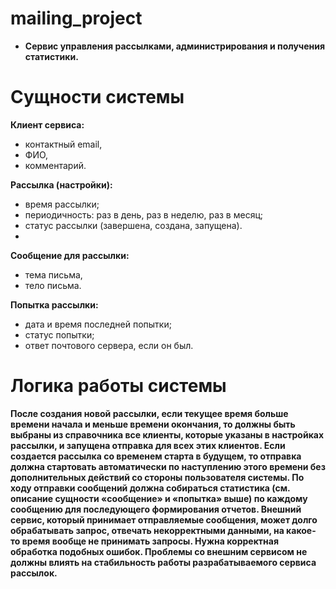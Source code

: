 # mailing_project
- **Сервис управления рассылками, администрирования и получения статистики.**

# Сущности системы
**Клиент сервиса:**
- контактный email,
- ФИО,
- комментарий.

**Рассылка (настройки):**
- время рассылки;
- периодичность: раз в день, раз в неделю, раз в месяц;
- статус рассылки (завершена, создана, запущена).
- 
**Сообщение для рассылки:**
- тема письма,
- тело письма.

**Попытка рассылки:**
- дата и время последней попытки;
- статус попытки;
- ответ почтового сервера, если он был.

# Логика работы системы
**После создания новой рассылки, если текущее время больше времени начала и меньше времени окончания, то должны быть
выбраны из справочника все клиенты, которые указаны в настройках рассылки, и запущена отправка для всех этих клиентов.
Если создается рассылка со временем старта в будущем, то отправка должна стартовать автоматически по наступлению этого
времени без дополнительных действий со стороны пользователя системы.
По ходу отправки сообщений должна собираться статистика (см. описание сущности «сообщение» и «попытка» выше) по каждому
сообщению для последующего формирования отчетов.
Внешний сервис, который принимает отправляемые сообщения, может долго обрабатывать запрос, отвечать некорректными
данными, на какое-то время вообще не принимать запросы. Нужна корректная обработка подобных ошибок. Проблемы со внешним
сервисом не должны влиять на стабильность работы разрабатываемого сервиса рассылок.**
